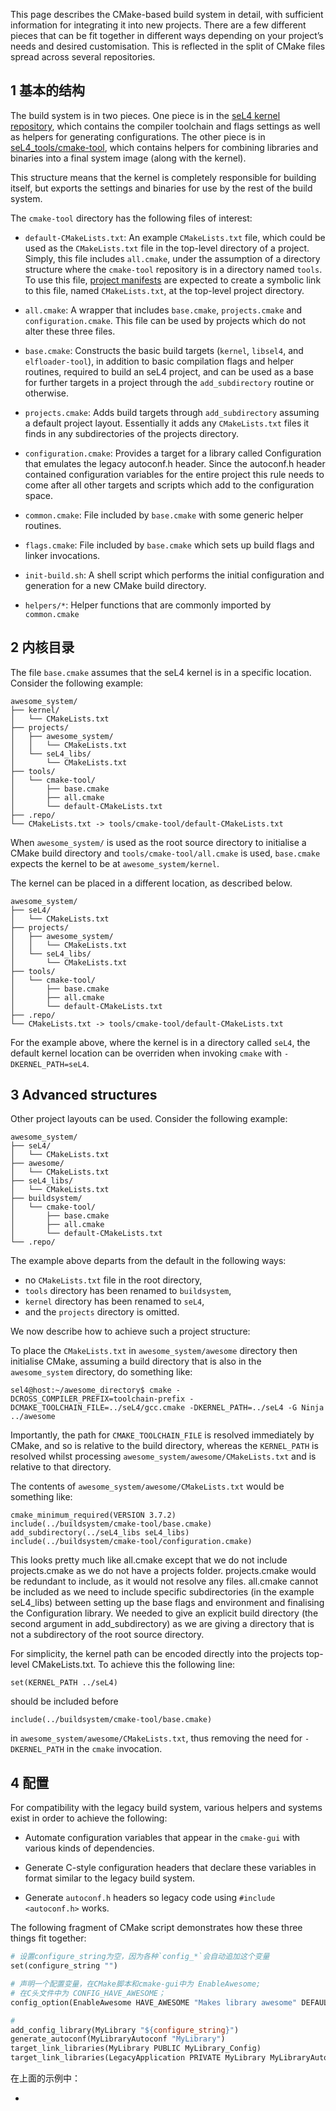 This page describes the CMake-based build system in detail, with sufficient information for integrating it into new projects. There are a few different pieces that can be fit together in different ways depending on your project’s needs and desired customisation. This is reflected in the split of CMake files spread across several repositories.

## 1 基本的结构

The build system is in two pieces. One piece is in the [seL4 kernel repository](https://github.com/seL4/seL4), which contains the compiler toolchain and flags settings as well as helpers for generating configurations. The other piece is in [seL4_tools/cmake-tool](https://github.com/seL4/seL4_tools/tree/master/cmake-tool), which contains helpers for combining libraries and binaries into a final system image (along with the kernel).

This structure means that the kernel is completely responsible for building itself, but exports the settings and binaries for use by the rest of the build system.

The `cmake-tool` directory has the following files of interest:

* `default-CMakeLists.txt`: An example `CMakeLists.txt` file, which could be used as the `CMakeLists.txt` file in the top-level directory of a project. Simply, this file includes `all.cmake`, under the assumption of a directory structure where the `cmake-tool` repository is in a directory named `tools`. To use this file, [project manifests](https://docs.sel4.systems/RepoCheatsheet) are expected to create a symbolic link to this file, named `CMakeLists.txt`, at the top-level project directory.

* `all.cmake`: A wrapper that includes `base.cmake`, `projects.cmake` and `configuration.cmake`. This file can be used by projects which do not alter these three files.

* `base.cmake`: Constructs the basic build targets (`kernel`, `libsel4`, and `elfloader-tool`), in addition to basic compilation flags and helper routines, required to build an seL4 project, and can be used as a base for further targets in a project through the `add_subdirectory` routine or otherwise.

* `projects.cmake`: Adds build targets through `add_subdirectory` assuming a default project layout. Essentially it adds any `CMakeLists.txt` files it finds in any subdirectories of the projects directory.

* `configuration.cmake`: Provides a target for a library called Configuration that emulates the legacy autoconf.h header. Since the autoconf.h header contained configuration variables for the entire project this rule needs to come after all other targets and scripts which add to the configuration space.

* `common.cmake`: File included by `base.cmake` with some generic helper routines.

* `flags.cmake`: File included by `base.cmake` which sets up build flags and linker invocations.

* `init-build.sh`: A shell script which performs the initial configuration and generation for a new CMake build directory.

* `helpers/*`: Helper functions that are commonly imported by `common.cmake`

## 2 内核目录

The file `base.cmake` assumes that the seL4 kernel is in a specific location. Consider the following example:

```
awesome_system/
├── kernel/
│   └── CMakeLists.txt
├── projects/
│   ├── awesome_system/
│   │   └── CMakeLists.txt
│   └── seL4_libs/
│       └── CMakeLists.txt
├── tools/
│   └── cmake-tool/
│       ├── base.cmake
│       ├── all.cmake
│       └── default-CMakeLists.txt
├── .repo/
└── CMakeLists.txt -> tools/cmake-tool/default-CMakeLists.txt
```

When `awesome_system/` is used as the root source directory to initialise a CMake build directory and `tools/cmake-tool/all.cmake` is used, `base.cmake` expects the kernel to be at `awesome_system/kernel`.

The kernel can be placed in a different location, as described below.

```
awesome_system/
├── seL4/
│   └── CMakeLists.txt
├── projects/
│   ├── awesome_system/
│   │   └── CMakeLists.txt
│   └── seL4_libs/
│       └── CMakeLists.txt
├── tools/
│   └── cmake-tool/
│       ├── base.cmake
│       ├── all.cmake
│       └── default-CMakeLists.txt
├── .repo/
└── CMakeLists.txt -> tools/cmake-tool/default-CMakeLists.txt
```

For the example above, where the kernel is in a directory called `seL4`, the default kernel location can be overriden when invoking `cmake` with `-DKERNEL_PATH=seL4`.

## 3 Advanced structures

Other project layouts can be used. Consider the following example:

```
awesome_system/
├── seL4/
│   └── CMakeLists.txt
├── awesome/
│   └── CMakeLists.txt
├── seL4_libs/
│   └── CMakeLists.txt
├── buildsystem/
│   └── cmake-tool/
│       ├── base.cmake
│       ├── all.cmake
│       └── default-CMakeLists.txt
└── .repo/
```

The example above departs from the default in the following ways:

* no `CMakeLists.txt` file in the root directory,
* `tools` directory has been renamed to `buildsystem`,
* `kernel` directory has been renamed to `seL4`,
* and the `projects` directory is omitted.

We now describe how to achieve such a project structure:

To place the `CMakeLists.txt` in `awesome_system/awesome` directory then initialise CMake, assuming a build directory that is also in the `awesome_system` directory, do something like:

```
sel4@host:~/awesome_directory$ cmake -DCROSS_COMPILER_PREFIX=toolchain-prefix -DCMAKE_TOOLCHAIN_FILE=../seL4/gcc.cmake -DKERNEL_PATH=../seL4 -G Ninja ../awesome
```

Importantly, the path for `CMAKE_TOOLCHAIN_FILE` is resolved immediately by CMake, and so is relative to the build directory, whereas the `KERNEL_PATH` is resolved whilst processing `awesome_system/awesome/CMakeLists.txt` and is relative to that directory.

The contents of `awesome_system/awesome/CMakeLists.txt` would be something like:

```
cmake_minimum_required(VERSION 3.7.2)
include(../buildsystem/cmake-tool/base.cmake)
add_subdirectory(../seL4_libs seL4_libs)
include(../buildsystem/cmake-tool/configuration.cmake)
```

This looks pretty much like all.cmake except that we do not include projects.cmake as we do not have a projects folder. projects.cmake would be redundant to include, as it would not resolve any files. all.cmake cannot be included as we need to include specific subdirectories (in the example seL4_libs) between setting up the base flags and environment and finalising the Configuration library. We needed to give an explicit build directory (the second argument in add_subdirectory) as we are giving a directory that is not a subdirectory of the root source directory.

For simplicity, the kernel path can be encoded directly into the projects top-level CMakeLists.txt. To achieve this the following line:

```
set(KERNEL_PATH ../seL4)
```

should be included before

```
include(../buildsystem/cmake-tool/base.cmake)
```

in `awesome_system/awesome/CMakeLists.txt`, thus removing the need for `-DKERNEL_PATH` in the `cmake` invocation.

## 4 配置

For compatibility with the legacy build system, various helpers and systems exist in order to achieve the following:

* Automate configuration variables that appear in the `cmake-gui` with various kinds of dependencies.

* Generate C-style configuration headers that declare these variables in format similar to the legacy build system.

* Generate `autoconf.h` headers so legacy code using `#include <autoconf.h>` works.

The following fragment of CMake script demonstrates how these three things fit together:

```makefile
# 设置configure_string为空，因为各种`config_*`会自动追加这个变量
set(configure_string "")

# 声明一个配置变量，在CMake脚本和cmake-gui中为 EnableAwesome;
# 在C头文件中为 CONFIG_HAVE_AWESOME；
config_option(EnableAwesome HAVE_AWESOME "Makes library awesome" DEFAULT ON)

# 
add_config_library(MyLibrary "${configure_string}")
generate_autoconf(MyLibraryAutoconf "MyLibrary")
target_link_libraries(MyLibrary PUBLIC MyLibrary_Config)
target_link_libraries(LegacyApplication PRIVATE MyLibrary MyLibraryAutoconf)
```

在上面的示例中：

* 
